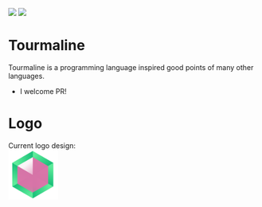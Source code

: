 [![](https://img.shields.io/travis/maekawatoshiki/tourmaline.svg?style=flat-square)](https://travis-ci.org/maekawatoshiki/tourmaline)
[![](http://img.shields.io/badge/license-MIT-blue.svg?style=flat-square)](./LICENSE)

# Tourmaline
Tourmaline is a programming language inspired good points of many other languages.

- I welcome PR!


# Logo

Current logo design:<br>
<img src="./logo/tourmaline_logo.png" width="100x100">
